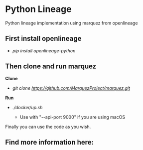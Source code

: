 # Python Lineage
Python lineage implementation using marquez from openlineage

## First install openlineage

- *pip install openlineage-python*

## Then clone and run marquez

**Clone**

- *git clone https://github.com/MarquezProject/marquez.git*

**Run**

- *./docker/up.sh*

    - Use with "--api-port 9000" if you are using macOS


Finally you can use the code as you wish.



## Find more information here: 